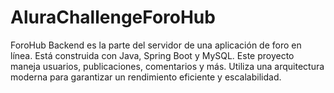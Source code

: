 # AluraChallengeForoHub
ForoHub Backend es la parte del servidor de una aplicación de foro en línea. Está construida con Java, Spring Boot y MySQL. Este proyecto maneja usuarios, publicaciones, comentarios y más. Utiliza una arquitectura moderna para garantizar un rendimiento eficiente y escalabilidad.


